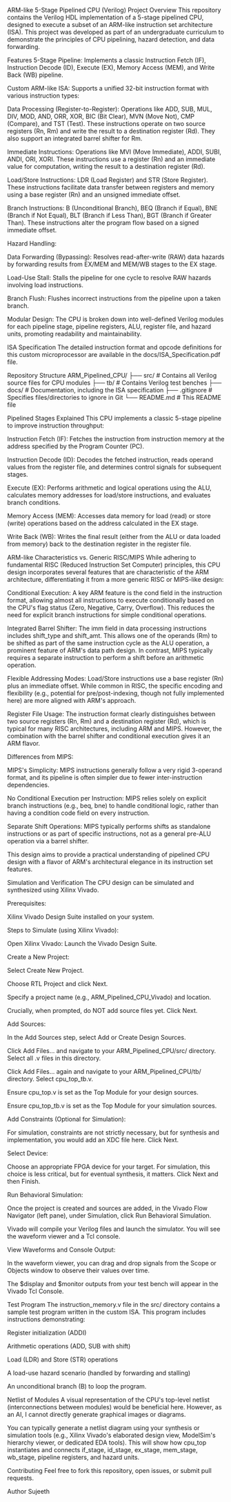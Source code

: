 ARM-like 5-Stage Pipelined CPU (Verilog)
Project Overview
This repository contains the Verilog HDL implementation of a 5-stage pipelined CPU, designed to execute a subset of an ARM-like instruction set architecture (ISA). This project was developed as part of an undergraduate curriculum to demonstrate the principles of CPU pipelining, hazard detection, and data forwarding.

Features
5-Stage Pipeline: Implements a classic Instruction Fetch (IF), Instruction Decode (ID), Execute (EX), Memory Access (MEM), and Write Back (WB) pipeline.

Custom ARM-like ISA: Supports a unified 32-bit instruction format with various instruction types:

Data Processing (Register-to-Register): Operations like ADD, SUB, MUL, DIV, MOD, AND, ORR, XOR, BIC (Bit Clear), MVN (Move Not), CMP (Compare), and TST (Test). These instructions operate on two source registers (Rn, Rm) and write the result to a destination register (Rd). They also support an integrated barrel shifter for Rm.

Immediate Instructions: Operations like MVI (Move Immediate), ADDI, SUBI, ANDI, ORI, XORI. These instructions use a register (Rn) and an immediate value for computation, writing the result to a destination register (Rd).

Load/Store Instructions: LDR (Load Register) and STR (Store Register). These instructions facilitate data transfer between registers and memory using a base register (Rn) and an unsigned immediate offset.

Branch Instructions: B (Unconditional Branch), BEQ (Branch if Equal), BNE (Branch if Not Equal), BLT (Branch if Less Than), BGT (Branch if Greater Than). These instructions alter the program flow based on a signed immediate offset.

Hazard Handling:

Data Forwarding (Bypassing): Resolves read-after-write (RAW) data hazards by forwarding results from EX/MEM and MEM/WB stages to the EX stage.

Load-Use Stall: Stalls the pipeline for one cycle to resolve RAW hazards involving load instructions.

Branch Flush: Flushes incorrect instructions from the pipeline upon a taken branch.

Modular Design: The CPU is broken down into well-defined Verilog modules for each pipeline stage, pipeline registers, ALU, register file, and hazard units, promoting readability and maintainability.

ISA Specification
The detailed instruction format and opcode definitions for this custom microprocessor are available in the docs/ISA_Specification.pdf file.

Repository Structure
ARM_Pipelined_CPU/
├── src/                    # Contains all Verilog source files for CPU modules
├── tb/                     # Contains Verilog test benches
├── docs/                   # Documentation, including the ISA specification
├── .gitignore              # Specifies files/directories to ignore in Git
└── README.md               # This README file


Pipelined Stages Explained
This CPU implements a classic 5-stage pipeline to improve instruction throughput:

Instruction Fetch (IF): Fetches the instruction from instruction memory at the address specified by the Program Counter (PC).

Instruction Decode (ID): Decodes the fetched instruction, reads operand values from the register file, and determines control signals for subsequent stages.

Execute (EX): Performs arithmetic and logical operations using the ALU, calculates memory addresses for load/store instructions, and evaluates branch conditions.

Memory Access (MEM): Accesses data memory for load (read) or store (write) operations based on the address calculated in the EX stage.

Write Back (WB): Writes the final result (either from the ALU or data loaded from memory) back to the destination register in the register file.

ARM-like Characteristics vs. Generic RISC/MIPS
While adhering to fundamental RISC (Reduced Instruction Set Computer) principles, this CPU design incorporates several features that are characteristic of the ARM architecture, differentiating it from a more generic RISC or MIPS-like design:

Conditional Execution: A key ARM feature is the cond field in the instruction format, allowing almost all instructions to execute conditionally based on the CPU's flag status (Zero, Negative, Carry, Overflow). This reduces the need for explicit branch instructions for simple conditional operations.

Integrated Barrel Shifter: The imm field in data processing instructions includes shift_type and shift_amt. This allows one of the operands (Rm) to be shifted as part of the same instruction cycle as the ALU operation, a prominent feature of ARM's data path design. In contrast, MIPS typically requires a separate instruction to perform a shift before an arithmetic operation.

Flexible Addressing Modes: Load/Store instructions use a base register (Rn) plus an immediate offset. While common in RISC, the specific encoding and flexibility (e.g., potential for pre/post-indexing, though not fully implemented here) are more aligned with ARM's approach.

Register File Usage: The instruction format clearly distinguishes between two source registers (Rn, Rm) and a destination register (Rd), which is typical for many RISC architectures, including ARM and MIPS. However, the combination with the barrel shifter and conditional execution gives it an ARM flavor.

Differences from MIPS:

MIPS's Simplicity: MIPS instructions generally follow a very rigid 3-operand format, and its pipeline is often simpler due to fewer inter-instruction dependencies.

No Conditional Execution per Instruction: MIPS relies solely on explicit branch instructions (e.g., beq, bne) to handle conditional logic, rather than having a condition code field on every instruction.

Separate Shift Operations: MIPS typically performs shifts as standalone instructions or as part of specific instructions, not as a general pre-ALU operation via a barrel shifter.

This design aims to provide a practical understanding of pipelined CPU design with a flavor of ARM's architectural elegance in its instruction set features.

Simulation and Verification
The CPU design can be simulated and synthesized using Xilinx Vivado.

Prerequisites:

Xilinx Vivado Design Suite installed on your system.

Steps to Simulate (using Xilinx Vivado):

Open Xilinx Vivado: Launch the Vivado Design Suite.

Create a New Project:

Select Create New Project.

Choose RTL Project and click Next.

Specify a project name (e.g., ARM_Pipelined_CPU_Vivado) and location.

Crucially, when prompted, do NOT add source files yet. Click Next.

Add Sources:

In the Add Sources step, select Add or Create Design Sources.

Click Add Files... and navigate to your ARM_Pipelined_CPU/src/ directory. Select all .v files in this directory.

Click Add Files... again and navigate to your ARM_Pipelined_CPU/tb/ directory. Select cpu_top_tb.v.

Ensure cpu_top.v is set as the Top Module for your design sources.

Ensure cpu_top_tb.v is set as the Top Module for your simulation sources.

Add Constraints (Optional for Simulation):

For simulation, constraints are not strictly necessary, but for synthesis and implementation, you would add an XDC file here. Click Next.

Select Device:

Choose an appropriate FPGA device for your target. For simulation, this choice is less critical, but for eventual synthesis, it matters. Click Next and then Finish.

Run Behavioral Simulation:

Once the project is created and sources are added, in the Vivado Flow Navigator (left pane), under Simulation, click Run Behavioral Simulation.

Vivado will compile your Verilog files and launch the simulator. You will see the waveform viewer and a Tcl console.

View Waveforms and Console Output:

In the waveform viewer, you can drag and drop signals from the Scope or Objects window to observe their values over time.

The $display and $monitor outputs from your test bench will appear in the Vivado Tcl Console.

Test Program
The instruction_memory.v file in the src/ directory contains a sample test program written in the custom ISA. This program includes instructions demonstrating:

Register initialization (ADDI)

Arithmetic operations (ADD, SUB with shift)

Load (LDR) and Store (STR) operations

A load-use hazard scenario (handled by forwarding and stalling)

An unconditional branch (B) to loop the program.

Netlist of Modules
A visual representation of the CPU's top-level netlist (interconnections between modules) would be beneficial here. However, as an AI, I cannot directly generate graphical images or diagrams.

You can typically generate a netlist diagram using your synthesis or simulation tools (e.g., Xilinx Vivado's elaborated design view, ModelSim's hierarchy viewer, or dedicated EDA tools). This will show how cpu_top instantiates and connects if_stage, id_stage, ex_stage, mem_stage, wb_stage, pipeline registers, and hazard units.

Contributing
Feel free to fork this repository, open issues, or submit pull requests.

Author
Sujeeth

